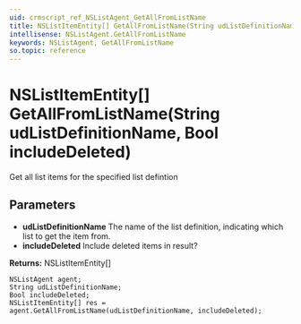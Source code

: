 ```yaml
---
uid: crmscript_ref_NSListAgent_GetAllFromListName
title: NSListItemEntity[] GetAllFromListName(String udListDefinitionName, Bool includeDeleted)
intellisense: NSListAgent.GetAllFromListName
keywords: NSListAgent, GetAllFromListName
so.topic: reference
---
```


# NSListItemEntity[] GetAllFromListName(String udListDefinitionName, Bool includeDeleted)

Get all list items for the specified list defintion

## Parameters

* **udListDefinitionName** The name of the list definition, indicating which list to get the item from.
* **includeDeleted** Include deleted items in result?

**Returns:** NSListItemEntity[]

```crmscript
NSListAgent agent;
String udListDefinitionName;
Bool includeDeleted;
NSListItemEntity[] res = agent.GetAllFromListName(udListDefinitionName, includeDeleted);
```


